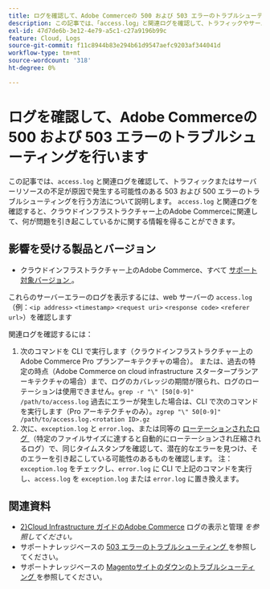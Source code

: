 ```yaml
---
title: ログを確認して、Adobe Commerceの 500 および 503 エラーのトラブルシューティングを行います
description: この記事では、「access.log」と関連ログを確認して、トラフィックやサーバーリソースの不足が原因で発生する可能性のある 503 および 500 エラーのトラブルシューティングを行う方法について説明します。 「access.log」と関連ログを確認すると、クラウドインフラストラクチャー上のAdobe Commerceに関連して問題を引き起こしている可能性のある原因に関する情報を得ることができます。
exl-id: 47d7de6b-3e12-4e79-a5c1-c27a9196b99c
feature: Cloud, Logs
source-git-commit: f11c8944b83e294b61d9547aefc9203af344041d
workflow-type: tm+mt
source-wordcount: '318'
ht-degree: 0%

---
```


# ログを確認して、Adobe Commerceの 500 および 503 エラーのトラブルシューティングを行います

この記事では、`access.log` と関連ログを確認して、トラフィックまたはサーバーリソースの不足が原因で発生する可能性のある 503 および 500 エラーのトラブルシューティングを行う方法について説明します。 `access.log` と関連ログを確認すると、クラウドインフラストラクチャー上のAdobe Commerceに関連して、何が問題を引き起こしているかに関する情報を得ることができます。

<!--
Bob - not in TOC
-->

## 影響を受ける製品とバージョン

* クラウドインフラストラクチャー上のAdobe Commerce、すべて [ サポート対象バージョン ](https://experienceleague.adobe.com/docs/commerce-operations/release/planning/lifecycle-policy.html)。

これらのサーバーエラーのログを表示するには、web サーバーの `access.log` （例：`<ip address>` `<timestamp>` `<request uri>` `<response code>` `<referer url>`）を確認します

関連ログを確認するには：

1. 次のコマンドを CLI で実行します（クラウドインフラストラクチャー上のAdobe Commerce Pro プランアーキテクチャの場合）。 または、過去の特定の時点（Adobe Commerce on cloud infrastructure スタータープランアーキテクチャの場合）まで、ログのカバレッジの期間が限られ、ログのローテーションは使用できません。`grep -r "\" [50[0-9]" /path/to/access.log` 過去にエラーが発生した場合は、CLI で次のコマンドを実行します（Pro アーキテクチャのみ）。`zgrep "\" 50[0-9]" /path/to/access.log.<rotation ID>.gz`
1. 次に、`exception.log` と `error.log`、または同等の [ ローテーションされたログ ](https://experienceleague.adobe.com/docs/commerce-operations/installation-guide/next-steps/configuration.html#log-rotation) （特定のファイルサイズに達すると自動的にローテーションされ圧縮されるログ）で、同じタイムスタンプを確認して、潜在的なエラーを見つけ、そのエラーを引き起こしている可能性のあるものを確認します。 注：`exception.log` をチェックし、`error.log` に CLI で上記のコマンドを実行し、`access.log` を `exception.log` または `error.log` に置き換えます。

## 関連資料

* [2&rbrace;Cloud Infrastructure ガイドのAdobe Commerce](https://experienceleague.adobe.com/docs/commerce-cloud-service/user-guide/develop/test/log-locations.html) ログの表示と管理 *を参照してください。*
* サポートナレッジベースの [503 エラーのトラブルシューティング ](/help/troubleshooting/miscellaneous/troubleshooting-503-errors.md) を参照してください。
* サポートナレッジベースの [Magentoサイトのダウンのトラブルシューティング ](/help/troubleshooting/site-down-or-unresponsive/magento-site-down-troubleshooter.md) を参照してください。
